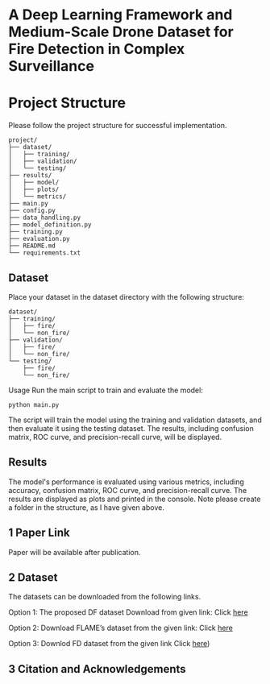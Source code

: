 # A Deep Learning Framework and Medium-Scale Drone Dataset for Fire Detection in Complex Surveillance

# Project Structure
Please follow the project structure for successful implementation. 
```
project/
├── dataset/
│   ├── training/
│   ├── validation/
│   └── testing/
├── results/
│   ├── model/
│   ├── plots/
│   └── metrics/
├── main.py
├── config.py
├── data_handling.py
├── model_definition.py
├── training.py
├── evaluation.py
├── README.md
└── requirements.txt
```

## Dataset
Place your dataset in the dataset directory with the following structure:
```
dataset/
├── training/
│   ├── fire/
│   └── non_fire/
├── validation/
│   ├── fire/
│   └── non_fire/
└── testing/
    ├── fire/
    └── non_fire/
```
Usage
Run the main script to train and evaluate the model:

```python main.py```

The script will train the model using the training and validation datasets, and then evaluate it using the testing dataset. The results, including confusion matrix, ROC curve, and precision-recall curve, will be displayed.
## Results
The model's performance is evaluated using various metrics, including accuracy, confusion matrix, ROC curve, and precision-recall curve. The results are displayed as plots and printed in the console. Note please create a folder in the structure, as I have given above. 

## 1 Paper Link 
Paper will be available after publication.
## 2 Dataset
The datasets can be downloaded from the following links.

Option 1: The proposed DF dataset Download from given link: Click [here](https://github.com/SufyanDanish/DF-Dataset/edit/main/DF.html)

Option 2: Download FLAME’s dataset from the given link: Click [here](https://ieee-dataport.org/open-access/flame-dataset-aerial-imagery-pile-burn-detection-using-drones-uavs)

Option 3:  Downlod FD dataset from the given link Click [here](https://drive.google.com/drive/folders/14wGLPGCoJCPwfJY0PeK9tha64MqUF9iG?usp=sharing))

## 3 Citation and Acknowledgements

